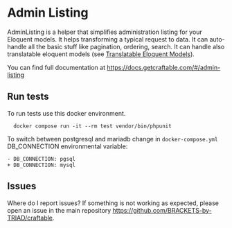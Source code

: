 # Admin Listing

AdminListing is a helper that simplifies administration listing for your Eloquent models. It helps transforming a typical request to data. It can auto-handle all the basic stuff like pagination, ordering, search. It can handle also translatable eloquent models (see [Translatable Eloquent Models](https://docs.brackets.sk/#/translatable#make-your-model-translatable)).

You can find full documentation at https://docs.getcraftable.com/#/admin-listing

## Run tests

To run tests use this docker environment.

```shell
  docker compose run -it --rm test vendor/bin/phpunit
```

To switch between postgresql and mariadb change in `docker-compose.yml` DB_CONNECTION environmental variable:

```git
- DB_CONNECTION: pgsql
+ DB_CONNECTION: mysql
```

## Issues
Where do I report issues?
If something is not working as expected, please open an issue in the main repository https://github.com/BRACKETS-by-TRIAD/craftable.